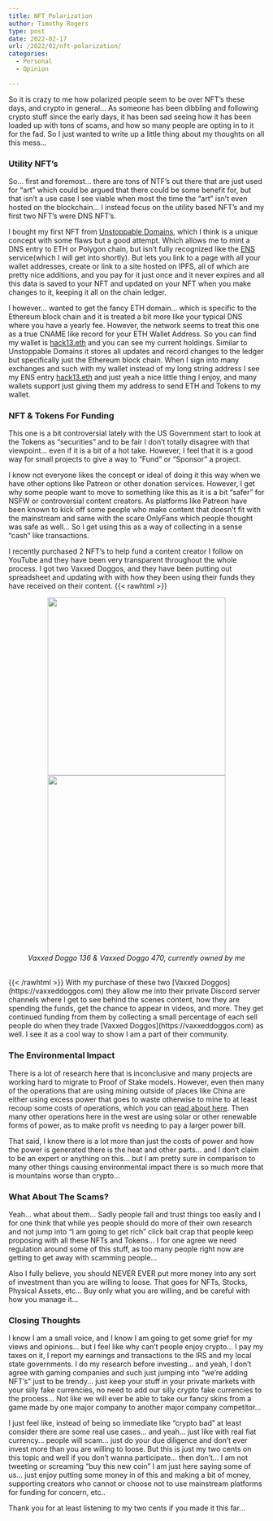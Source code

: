 ```yaml
---
title: NFT Polarization
author: Timothy Rogers
type: post
date: 2022-02-17
url: /2022/02/nft-polarization/
categories:
  - Personal
  - Opinion

---
```


So it is crazy to me how polarized people seem to be over NFT’s these days, and crypto in general... As someone has been dibbling and following crypto stuff since the early days, it has been sad seeing how it has been loaded up with tons of scams, and how so many people are opting in to it for the fad. So I just wanted to write up a little thing about my thoughts on all this mess...

### Utility NFT’s

So... first and foremost... there are tons of NTF’s out there that are just used for “art” which could be argued that there could be some benefit for, but that isn’t a use case I see viable when most the time the “art” isn’t even hosted on the blockchain... I instead focus on the utility based NFT’s and my first two NFT’s were DNS NFT’s.

I bought my first NFT from [Unstoppable Domains](https://unstoppabledomains.com), which I think is a unique concept with some flaws but a good attempt. Which allows me to mint a DNS entry to ETH or Polygon chain, but isn’t fully recognized like the [ENS](https://ens.domains) service(which I will get into shortly). But lets you link to a page with all your wallet addresses, create or link to a site hosted on IPFS, all of which are pretty nice additions, and you pay for it just once and it never expires and all this data is saved to your NFT and updated on your NFT when you make changes to it, keeping it all on the chain ledger. 

I however... wanted to get the fancy ETH domain... which is specific to the Ethereum block chain and it is treated a bit more like your typical DNS where you have a yearly fee. However, the network seems to treat this one as a true CNAME like record for your ETH Wallet Address. So you can find my wallet is [hack13.eth](https://etherscan.io/enslookup-search?search=hack13.eth) and you can see my current holdings. Similar to Unstoppable Domains it stores all updates and record changes to the ledger but specifically just the Ethereum block chain. When I sign into many exchanges and such with my wallet instead of my long string address I see my ENS entry [hack13.eth](https://etherscan.io/enslookup-search?search=hack13.eth) and just yeah a nice little thing I enjoy, and many wallets support just giving them my address to send ETH and Tokens to my wallet. 

### NFT & Tokens For Funding

This one is a bit controversial lately with the US Government start to look at the Tokens as “securities” and to be fair I don’t totally disagree with that viewpoint... even if it is a bit of a hot take. However, I feel that it is a good way for small projects to give a way to “Fund” or “Sponsor” a project. 

I know not everyone likes the concept or ideal of doing it this way when we have other options like Patreon or other donation services. However, I get why some people want to move to something like this as it is a bit “safer” for NSFW or controversial content creators. As platforms like Patreon have been known to kick off some people who make content that doesn’t fit with the mainstream and same with the scare OnlyFans which people thought was safe as well... So I get using this as a way of collecting in a sense “cash” like transactions.

I recently purchased 2 NFT’s to help fund a content creator I follow on YouTube and they have been very transparent throughout the whole process. I got two Vaxxed Doggos, and they have been putting out spreadsheet and updating with with how they been using their funds they have received on their content. 
{{< rawhtml >}}<center>
<img src="/post-pics/2022/136.png" width="350" height="350"/>
<img src="/post-pics/2022/470.png" width="350" height="350"/>
<br />
<i>Vaxxed Doggo 136 &amp; Vaxxed Doggo 470, currently owned by me</i>
<br /> <br />
</center>{{< /rawhtml >}}
With my purchase of these two [Vaxxed Doggos](https://vaxxeddoggos.com) they allow me into their private Discord server channels where I get to see behind the scenes content, how they are spending the funds, get the chance to appear in videos, and more. They get continued funding from them by collecting a small percentage of each sell people do when they trade [Vaxxed Doggos](https://vaxxeddoggos.com) as well. I see it as a cool way to show I am a part of their community.

### The Environmental Impact

There is a lot of research here that is inconclusive and many projects are working hard to migrate to Proof of Stake models. However, even then many of the operations that are using mining outside of places like China are either using excess power that goes to waste otherwise to mine to at least recoup some costs of operations, which you can [read about here](https://www.engadget.com/2020-03-08-new-york-power-plant-mines-bitcoin.html). Then many other operations here in the west are using solar or other renewable forms of power, as to make profit vs needing to pay a larger power bill. 

That said, I know there is a lot more than just the costs of power and how the power is generated there is the heat and other parts... and I don’t claim to be an expert or anything on this... but I am pretty sure in comparison to many other things causing environmental impact there is so much more that is mountains worse than crypto...

### What About The Scams?

Yeah... what about them... Sadly people fall and trust things too easily and I for one think that while yes people should do more of their own research and not jump into “I am going to get rich” click bait crap that people keep proposing with all these NFTs and Tokens... I for one agree we need regulation around some of this stuff, as too many people right now are getting to get away with scamming people... 

Also I fully believe, you should NEVER EVER put more money into any sort of investment than you are willing to loose. That goes for NFTs, Stocks, Physical Assets, etc... Buy only what you are willing, and be careful with how you manage it...

### Closing Thoughts

I know I am a small voice, and I know I am going to get some grief for my views and opinions... but I feel like why can’t people enjoy crypto... I pay my taxes on it, I report my earnings and transactions to the IRS and my local state governments. I do my research before investing... and yeah, I don’t agree with gaming companies and such just jumping into “we’re adding NFT’s” just to be trendy... just keep your stuff in your private markets with your silly fake currencies, no need to add our silly crypto fake currencies to the process... Not like we will ever be able to take our fancy skins from a game made by one major company to another major company competitor...

I just feel like, instead of being so immediate like “crypto bad” at least consider there are some real use cases... and yeah... just like with real fiat currency... people will scam... just do your due diligence and don’t ever invest more than you are willing to loose. But this is just my two cents on this topic and well if you don’t wanna participate... then don’t... I am not tweeting or screaming “buy this new coin” I am just here saying some of us... just enjoy putting some money in of this and making a bit of money, supporting creators who cannot or choose not to use mainstream platforms for funding for concern, etc.. 

Thank you for at least listening to my two cents if you made it this far...